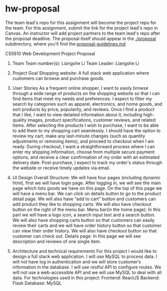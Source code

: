 # hw-proposal

The team lead's repo for this assignment will become the project repo for the team.
For this assignment, submit the link for the project lead's repo in Canvas.
An instructor will add project partners to the team lead's repo after the proposal deadline.
The proposal itself should appear in the [./proposal](proposal) subdirectory, 
where you'll find the [proposal-guidelines.md](proposal/proposal-guidelines.md) 

 CS5610 Web Development 
Project Proposal
1.	Team
Team number(s): Liangshe Li
Team Leader: Liangshe Li

2.	Project Goal
Shopping website: A full stack web application where customers can browse and purchase goods.

3.	User Stories
As a frequent online shopper, I want to easily browse through a wide range of products on the shopping website so that I can find items that meet my needs and preferences. I expect to filter my search by categories such as apparel, electronics, and home goods, and sort products by price, popularity, and reviews. Once I find a product that I like, I want to view detailed information about it, including high-quality images, product specifications, customer reviews, and related items. After selecting the products I wish to purchase, I want to be able to add them to my shopping cart seamlessly. I should have the option to review my cart, make any last-minute changes (such as quantity adjustments or removing items), and proceed to checkout when I am ready. During checkout, I want a straightforward process where I can enter my shipping information, choose from multiple secure payment options, and receive a clear confirmation of my order with an estimated delivery date. Post-purchase, I expect to track my order's status through the website or receive timely updates via email.

4.	UI Design
Overall Structure: We will have four pages (including dynamic html), first we will have login page. After logging in, we will see the main page which lists goods we have on this page. On the top of this page we will have a menu bar. We can click on details button to go to the product detail page. We will also have “add to cart” button and customers can add product they like to shopping carts. We will also have checkout button on the right of the menu bar.
Menu bar(in the home page): In this part we will have a logo icon, a search input text and a search button. We will also have shopping carts button so that customers can easily review their carts and we will have order history button so that customer can view their order history. We will also have checkout button so that customer can check out.
Details page: In this page we will see description and reviews of one single item.

5.	Architecture and technical requirements
For this project I would like to design a full stack web application. I will use MySQL to process data. I will not have log in authentication and we will store customer’s information in the database. I will use restful API to configure routes. We will not use a web-accessible API and we will use MySQL to deal with all data. For technologies used in this project:
Frontend: ReactJS
Backend: Flask
Database: MySQL 
